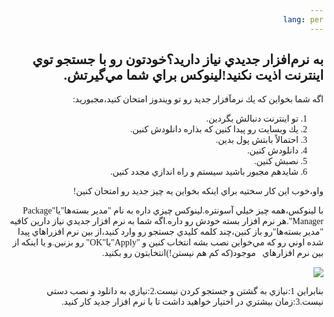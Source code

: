 ```yaml
---
lang: per
---
```

<!DOCTYPE HTML PUBLIC "-//W3C//DTD HTML 4.01 Transitional//EN">
<html style="direction: rtl;" lang="fa">
<head>

  
  <meta content="text/html;charset=UTF-8" http-equiv="Content-Type">


  
  <title></title>
</head>


<body>

<div style="font-family: Tahoma;" id="corps">

<h2>به نرم&zwnj;افزار جديدي نياز داريد؟خودتون رو با جستجو توي اينترنت اذيت نكنيد!لينوكس براي شما مي&zwnj;گيرتش.</h2>



اگه شما بخواين كه يك نرمآفزار جديد رو تو ويندوز امتحان كنيد،مجبوريد:



<ol>


  <li>تو اينترنت دنبالش بگردين.</li>


  <li>يك وبسايت رو پيدا كنين كه بذاره دانلودش كنين.</li>


  <li>احتمالاً بابتش پول بدين.</li>


  <li>دانلودش كنين.</li>


  <li>نصبش كنين.</li>

  <li>شايدهم مجبور باشيد سيستم و راه اندازي مجدد كنين.</li>


</ol>



واو،خوب اين كار سختيه براي اينكه بخواين يه چيز جديد رو امتحان كنين!

با لينوكس،همه چيز خيلي آسونتره.لينوكس چيزي داره به نام "مدير
بسته&zwnj;ها"يا"Package Manager".هر نرم افزار بسته خودش رو داره.اگه شما
به نرم افزار جديدي نياز دارين كافيه "مدير بسته&zwnj;ها"رو باز كنين،چند
كلمه كليدي جستجو رو وارد كنيد،از بين نرم افزراهاي پيدا شده اوني رو كه
مي&zwnj;خواين نصب بشه انتخاب كنين و "Apply"يا"OK" رو بزنين.و يا اينكه
از بين نرم افزارهاي&nbsp; &nbsp;موجود(كه كم هم نيستن!)انتخابتون رو
بكنيد.









<img src="Images/synaptic.png">

بنابراين 1:نيازي به گشتن و جستجو كردن نيست.2:نيازي به دانلود و نصب
دستي نيست.3:زمان بيشتري در اختيار خواهيد داشت تا با نرم افزار جديد كار
كنيد.








